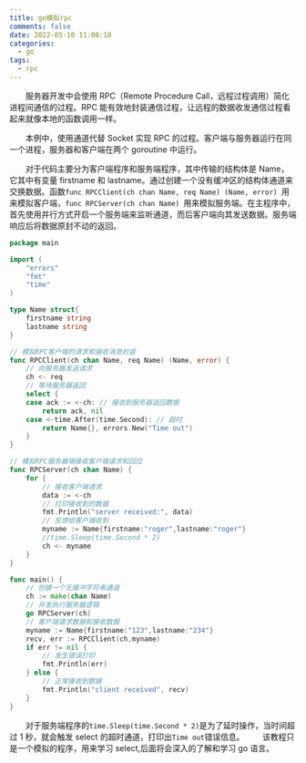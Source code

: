 ```yaml
---
title: go模拟rpc
comments: false
date: 2022-05-10 11:08:10
categories:
  - go
tags:
  - rpc
---
```


&emsp;&emsp;服务器开发中会使用 RPC（Remote Procedure Call，远程过程调用）简化进程间通信的过程。RPC 能有效地封装通信过程，让远程的数据收发通信过程看起来就像本地的函数调用一样。

&emsp;&emsp;本例中，使用通道代替 Socket 实现 RPC 的过程。客户端与服务器运行在同一个进程，服务器和客户端在两个 goroutine 中运行。

<!-- more -->

&emsp;&emsp;对于代码主要分为客户端程序和服务端程序，其中传输的结构体是 Name，它其中有变量 firstname 和 lastname。通过创建一个没有缓冲区的结构体通道来交换数据。函数`func RPCClient(ch chan Name, req Name) (Name, error) `用来模拟客户端，`func RPCServer(ch chan Name) `用来模拟服务端。在主程序中，首先使用并行方式开启一个服务端来监听通道，而后客户端向其发送数据。服务端响应后将数据原封不动的返回。

```go
package main

import (
	"errors"
	"fmt"
	"time"
)

type Name struct{
	firstname string
	lastname string
}

// 模拟RPC客户端的请求和接收消息封装
func RPCClient(ch chan Name, req Name) (Name, error) {
	// 向服务器发送请求
	ch <- req
	// 等待服务器返回
	select {
	case ack := <-ch: // 接收到服务器返回数据
		return ack, nil
	case <-time.After(time.Second): // 超时
		return Name{}, errors.New("Time out")
	}
}

// 模拟RPC服务器端接收客户端请求和回应
func RPCServer(ch chan Name) {
	for {
		// 接收客户端请求
		data := <-ch
		// 打印接收到的数据
		fmt.Println("server received:", data)
		// 反馈给客户端收到
		myname := Name{firstname:"roger",lastname:"roger"}
		//time.Sleep(time.Second * 2)
		ch <- myname
	}
}

func main() {
	// 创建一个无缓冲字符串通道
	ch := make(chan Name)
	// 并发执行服务器逻辑
	go RPCServer(ch)
	// 客户端请求数据和接收数据
	myname := Name{firstname:"123",lastname:"234"}
	recv, err := RPCClient(ch,myname)
	if err != nil {
		// 发生错误打印
		fmt.Println(err)
	} else {
		// 正常接收到数据
		fmt.Println("client received", recv)
	}
}

```

&emsp;&emsp;对于服务端程序的`time.Sleep(time.Second * 2)`是为了延时操作，当时间超过 1 秒，就会触发 select 的超时通道，打印出`Time out`错误信息。
&emsp;&emsp;该教程只是一个模拟的程序，用来学习 select,后面将会深入的了解和学习 go 语言。
